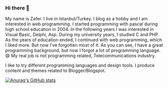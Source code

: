### Hi there 👋

My name is Zafer.
I live in Istanbul/Turkey. I blog as a hobby and I am interested in web programming. I started programming with pascal during high school education in 2004. In the following years I was interested in Visual Basic, Delphi, Asp. During my university years, I studied C and PHP. As the years of education ended, I continued with web programming, which I liked more. But now I've forgotten most of it. As you can see, I have a great programming background, but now I forgot a lot of programming language. 😄 My real job is not programming related, Telecommunications industry.

I like to try different programming languages and design tools. I produce content and themes related to Blogger/Blogspot.
<!--
**zaferzent/zaferzent** is a ✨ _special_ ✨ repository because its `README.md` (this file) appears on your GitHub profile.

Here are some ideas to get you started:

- 🔭 I’m currently working on ...
- 🌱 I’m currently learning ...
- 👯 I’m looking to collaborate on ...
- 🤔 I’m looking for help with ...
- 💬 Ask me about ...
- 📫 How to reach me: ...
- 😄 Pronouns: ...
- ⚡ Fun fact: ...
-->

[![Anurag's GitHub stats](https://github-readme-stats.vercel.app/api?username=zaferzent)](https://github.com/anuraghazra/github-readme-stats)

